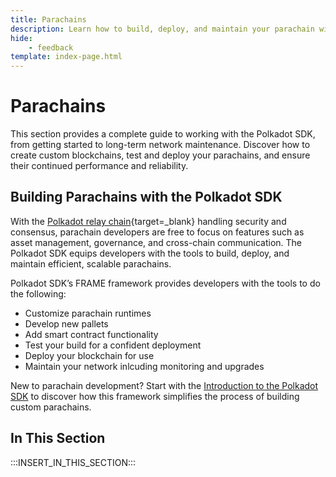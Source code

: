 ```yaml
---
title: Parachains
description: Learn how to build, deploy, and maintain your parachain with the Polkadot SDK, from initial setup through customization, testing, runtime upgrades, and network operations.
hide: 
    - feedback
template: index-page.html
---
```


# Parachains

This section provides a complete guide to working with the Polkadot SDK, from getting started to long-term network maintenance. Discover how to create custom blockchains, test and deploy your parachains, and ensure their continued performance and reliability.

## Building Parachains with the Polkadot SDK

With the [Polkadot relay chain](/polkadot-protocol/architecture/polkadot-chain/){target=\_blank} handling security and consensus, parachain developers are free to focus on features such as asset management, governance, and cross-chain communication. The Polkadot SDK equips developers with the tools to build, deploy, and maintain efficient, scalable parachains.

Polkadot SDK’s FRAME framework provides developers with the tools to do the following:

- Customize parachain runtimes
- Develop new pallets
- Add smart contract functionality
- Test your build for a confident deployment
- Deploy your blockchain for use
- Maintain your network inlcuding monitoring and upgrades

New to parachain development? Start with the [Introduction to the Polkadot SDK](/develop/parachains/get-started/intro-polkadot-sdk/) to discover how this framework simplifies the process of building custom parachains.

## In This Section

:::INSERT_IN_THIS_SECTION:::
